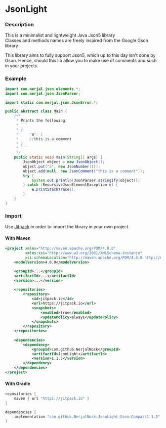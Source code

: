 # JsonLight

### Description

This is a minimalist and lightweight Java Json5 library<br>
Classes and methods names are freely inspired from the Google Gson library

This library aims to fully support Json5, which up to this day isn't
done by Gson. Hence, should this lib allow you to make use of comments
and such in your projects.

### Example

```java
import com.nerjal.json.elements.*;
import com.nerjal.json.JsonParser;

import static com.nerjal.json.JsonError.*;

public abstract class Main {
    /**
     * Prints the following:
     * ```
     * {
     *     "a": 1
     *     //this is a comment
     * }
     * ```
     */
    public static void main(String[] args) {
        JsonObject object = new JsonObject();
        object.put("a", new JsonNumber(1));
        object.add(null, new JsonComment("this is a comment"));
        try {
            System.out.println(JsonParser.stringify(object));
        } catch (RecursiveJsonElementException e) {
            e.printStackTrace();
        }
    }
}
```

### Import

Use [Jitpack](https://jitpack.io) in order to import the library in
your own project

#### With Maven

```xml
<project xmlns="http://maven.apache.org/POM/4.0.0"
         xmlns:xsi="http://www.w3.org/2001/XMLSchema-instance"
         xsi:schemaLocation="http://maven.apache.org/POM/4.0.0 http://maven.apache.org/xsd/maven-4.0.0.xsd">
    <modelVersion>4.0.0</modelVersion>

    <groupId>...</groupId>
    <artifactId>...</artifactId>
    <version>...</version>
    
    <repositories>
        <repository>
            <id>jitpack.io</id>
            <url>https://jitpack.io</url>
            <snapshots>
                <enabled>true</enabled>
                <updatePolicy>always</updatePolicy>
            </snapshots>
        </repository>
    </repositories>
    
    <dependencies>
        <dependency>
            <groupId>com.github.NerjalNosk</groupId>
            <artifactId>JsonLight</artifactId>
            <version>1.1.3</version>
        </dependency>
    </dependencies>
</project>
```

#### With Gradle

```groovy
repositories {
    maven { url "https://jitpack.io" }
}

dependencies {
    implementation "com.github.NerjalNosk:JsonLight-Gson-Compat:1.1.3"
}
```
